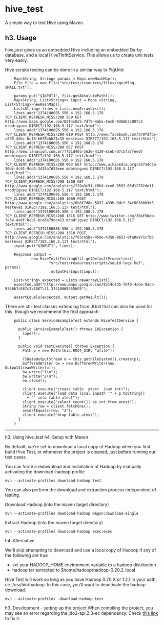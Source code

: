 hive_test
=============
A simple way to test Hive using Maven.

h3. Usage
-----

hive_test gives us an embedded Hive including an embedded Derby database,
and a local HiveThriftService. This allows us to create unit tests very easily.

Hive scripts testing can be done in a similar way to PigUnit:

        Map<String, String> params = Maps.newHashMap();
        File file = new File("src/test/resources/files/squidlog-SMALL.txt");

        params.put("$INPUT1", file.getAbsolutePath());
        Map<String, List<String>> input = Maps.<String, List<String>>newHashMap();
        List<String> lines = Lists.newArrayList();
        lines.add("1374100685.556 4 192.168.5.178 TCP_CLIENT_REFRESH_MISS/200 559 GET http://www.maps.google.com/8314c8d5-7df9-4abe-8acb-9366b7c887c2 mrodriguez DIRECT/192.168.5.117 text/html");
        lines.add("1374100685.556 4 192.168.5.178 TCP_CLIENT_REFRESH_MISS/200 619 POST http://www.facebook.com/d79fdfb5-c893-4dbc-bcf8-b670ebb21c35 mestevez DIRECT/192.168.5.117 text/html");
        lines.add("1374100685.556 4 192.168.5.178 TCP_CLIENT_REFRESH_MISS/200 957 POST http://www.lanacion.com.ar/f751d493-5620-4129-8ceb-07c5fa7feed7 mdominguez DIRECT/192.168.5.117 text/html");
        lines.add("1374100685.556 4 192.168.5.178 TCP_CLIENT_REFRESH_MISS/200 963 GET http://www.wikipedia.org/e27a4c3a-30dc-4c91-9cd3-2435a7d55eee mdominguez DIRECT/192.168.5.117 text/html");
        lines.add("1374100685.556 4 192.168.5.178 TCP_CLIENT_REFRESH_MISS/200 1368 GET http://www.google.com/analytics/f29a3c51-f0b8-4ce0-9592-05d12702de1f mrodriguez DIRECT/192.168.5.117 text/html");
        lines.add("1374100685.556 4 192.168.5.178 TCP_CLIENT_REFRESH_MISS/200 1069 POST http://www.google.com/analytics/6b8f7d8a-5832-439b-8dcf-34f60108b3d5 mestevez DIRECT/192.168.5.117 text/html");
        lines.add("1374100685.556 4 192.168.5.178 TCP_CLIENT_REFRESH_MISS/200 1315 GET http://www.twitter.com/30af5bdb-fa3e-4a8f-bcb1-bce6479dc413 mrodriguez DIRECT/192.168.5.117 text/html");
        lines.add("1374100685.556 4 192.168.5.178 TCP_CLIENT_REFRESH_MISS/200 1318 POST http://www.google.com/analytics/f03c65be-459e-4358-8653-0fa0e971cfb6 mestevez DIRECT/192.168.5.117 text/html");
        input.put("$INPUT1", lines);

        Response output =
                new HiveTest(TestingUtil.getDefaultProperties(),
                        "src/test/resources/scripts/squid-logs.hql", params)
                        .outputForInput(input);

        List<String> expected = Lists.newArrayList();
        expected.add("http://www.maps.google.com/8314c8d5-7df9-4abe-8acb-9366b7c887c2\tGET\t1.374100685556E9");

        assertEquals(expected, output.getResult());


There are still test classes extending from JUnit that can also be used for this, though we recommend the first approach:


        public class ServiceExampleTest extends HiveTestService {

          public ServiceExampleTest() throws IOException {
            super();
          }

          public void testExecute() throws Exception {
            Path p = new Path(this.ROOT_DIR, "afile");

            FSDataOutputStream o = this.getFileSystem().create(p);
            BufferedWriter bw = new BufferedWriter(new OutputStreamWriter(o));
            bw.write("1\n");
            bw.write("2\n");
            bw.close();

            client.execute("create table  atest  (num int)");
            client.execute("load data local inpath '" + p.toString()
              + "' into table atest");
            client.execute("select count(1) as cnt from atest");
            String row = client.fetchOne();
            assertEquals(row, "2");
            client.execute("drop table atest");
          }
        }

-----

h3. Using hive_test
h4. Setup with Maven

By default, we're set to download a local copy of Hadoop when you first build Hive Test, or whenever the project is cleaned, just before running our test cases.

You can force a redownload and installation of Hadoop by manually activating the download-hadoop profile

    mvn --activate-profiles download-hadoop test

You can also perform the download and extraction process independent of testing.

Download Hadoop (into the maven target directory)

    mvn --activate-profiles download-hadoop wagon:download-single

Extract Hadoop  (into the maven target directory)

    mvn --activate-profiles download-hadoop exec:exec


h4. Alternative

We'll skip attempting to download and use a local copy of Hadoop if any of the following are true

* set your HADOOP_HOME environment variable to a hadoop distribution
* hadoop tar extracted to  $home/hadoop/hadoop-0.20.2_local

Hive Test will work so long as you have Hadoop 0.20.X or  1.2.1 in your path, i.e. /usr/bin/hadoop. In this case, you'll want to deactivate the hadoop download.

    mvn --activate-profiles -download-hadoop test

h3. Development - setting up the project
When compiling the project, you may see an error regarding the jdo2-api:2.3-ec dependency.
Check [this link](https://issues.apache.org/jira/browse/HIVE-4114) to fix it.